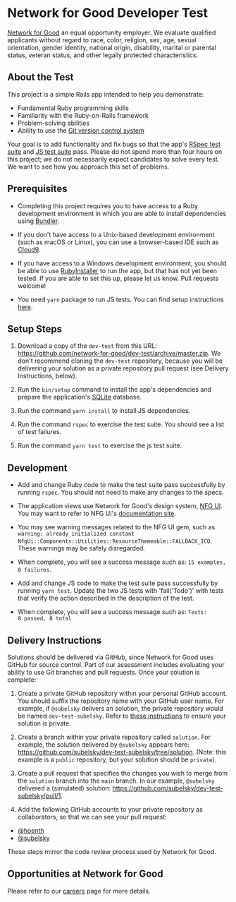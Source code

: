 # Network for Good Developer Test

[Network for Good](https://www.networkforgood.com/) an equal opportunity employer. We evaluate qualified applicants without regard to race, color, religion, sex, age, sexual orientation, gender identity, national origin, disability, marital or parental status, veteran status, and other legally protected characteristics.

## About the Test

This project is a simple Rails app intended to help you demonstrate:

* Fundamental Ruby programming skills
* Familiarity with the Ruby-on-Rails framework
* Problem-solving abilities
* Ability to use the [Git version control system](https://git-scm.com/)

Your goal is to add functionality and fix bugs so that the app's [RSpec test suite](spec/) and [JS test suite](spec/javascript/) pass. Please do not spend more than four hours on this project; we do not necessarily expect candidates to solve every test. We want to see how you approach this set of problems.

## Prerequisites

* Completing this project requires you to have access to a Ruby development environment in which you are able to install dependencies using [Bundler](https://bundler.io/).

* If you don't have access to a Unix-based development environment (such as macOS or Linux), you can use a browser-based IDE such as [Cloud9](https://aws.amazon.com/cloud9).

* If you have access to a Windows development environment, you should be able to use [RubyInstaller](https://rubyinstaller.org/) to run the app, but that has not yet been tested. If you are able to set this up, please let us know. Pull requests welcome!

* You need `yarn` package to run JS tests. You can find setup instructions [here](https://classic.yarnpkg.com/en/docs/install).

## Setup Steps

1. Download a copy of the `dev-test` from this URL: https://github.com/network-for-good/dev-test/archive/master.zip.  We don't recommend cloning the `dev-test` repository, because you will be delivering your solution as a private repository pull request (see Delivery Instructions, below).

2. Run the `bin/setup` command to install the app's dependencies and prepare the application's [SQLite](https://sqlite.org/index.html) database.

3. Run the command `yarn install` to install JS dependencies.

4. Run the command `rspec` to exercise the test suite. You should see a list of test failures.

5. Run the command `yarn test` to exercise the js test suite.

## Development

* Add and change Ruby code to make the test suite pass successfully by running `rspec`. You should not need to make any changes to the specs.

* The application views use Network for Good's design system, [NFG UI](https://github.com/network-for-good/nfg_ui). You may want to refer to NFG UI's [documentation site](https://nfg-ui-display-app.herokuapp.com/elements/buttons?stylesheet=public).

* You may see warning messages related to the NFG UI gem, such as `warning: already initialized constant NfgUi::Components::Utilities::ResourceThemeable::FALLBACK_ICO`. These warnings may be safely disregarded.

* When complete, you will see a success message such as: `15 examples, 0 failures`.

* Add and change JS code to make the test suite pass successfully by running `yarn test`. Update the two JS tests with 'fail('Todo')' with tests that verify the action described in the description of the test.

* When complete, you will see a success message such as:  `Tests:       8 passed, 8 total`

## Delivery Instructions

Solutions should be delivered via GitHub, since Network for Good uses GitHub for source control. Part of our assessment includes evaluating your ability to use Git branches and pull requests. Once your solution is complete:

1. Create a private GitHub repository within your personal GitHub account. You should suffix the repository name with your GitHub user name. For example, if `@subelsky` delivers an solution, the private repository would be named `dev-test-subelsky`. Refer to [these instructions](https://docs.github.com/en/free-pro-team@latest/github/administering-a-repository/setting-repository-visibility) to ensure your solution is private.

2. Create a branch within your private repository called `solution`. For example, the solution delivered by `@subelsky` appears here: https://github.com/subelsky/dev-test-subelsky/tree/solution. (Note: this example is a `public` repository, but your solution should be `private`).

3. Create a pull request that specifies the changes you wish to merge from the `solution` branch into the `main` branch. In our example, `@subelsky` delivered a (simulated) solution: https://github.com/subelsky/dev-test-subelsky/pull/1.

4. Add the following GitHub accounts to your private repository as collaborators, so that we can see your pull request:

* [@hoenth](http://github.com/hoenth)
* [@subelsky](https://github.com/subelsky)

These steps mirror the code review process used by Network for Good.

## Opportunities at Network for Good

Please refer to our [careers](https://www.networkforgood.com/about/careers/) page for more details.
